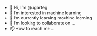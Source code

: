 - 👋 Hi, I’m @ugarteg
- 👀 I’m interested in machine learning
- 🌱 I’m currently learning machine learning
- 💞️ I’m looking to collaborate on ...
- 📫 How to reach me ...

<!---
ugarteg/ugarteg is a ✨ special ✨ repository because its `README.md` (this file) appears on your GitHub profile.
You can click the Preview link to take a look at your changes.
--->
